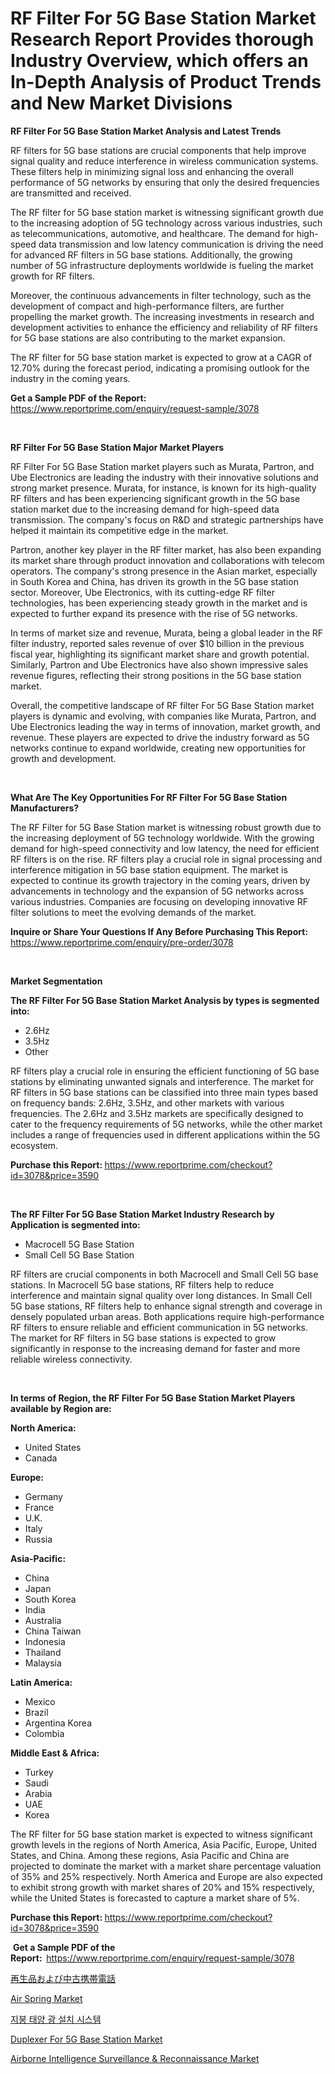<p><h1>RF Filter For 5G Base Station Market Research Report Provides thorough Industry Overview, which offers an In-Depth Analysis of Product Trends and New Market Divisions</h1></p><p><strong>RF Filter For 5G Base Station Market Analysis and Latest Trends</strong></p>
<p><p>RF filters for 5G base stations are crucial components that help improve signal quality and reduce interference in wireless communication systems. These filters help in minimizing signal loss and enhancing the overall performance of 5G networks by ensuring that only the desired frequencies are transmitted and received.</p><p>The RF filter for 5G base station market is witnessing significant growth due to the increasing adoption of 5G technology across various industries, such as telecommunications, automotive, and healthcare. The demand for high-speed data transmission and low latency communication is driving the need for advanced RF filters in 5G base stations. Additionally, the growing number of 5G infrastructure deployments worldwide is fueling the market growth for RF filters.</p><p>Moreover, the continuous advancements in filter technology, such as the development of compact and high-performance filters, are further propelling the market growth. The increasing investments in research and development activities to enhance the efficiency and reliability of RF filters for 5G base stations are also contributing to the market expansion.</p><p>The RF filter for 5G base station market is expected to grow at a CAGR of 12.70% during the forecast period, indicating a promising outlook for the industry in the coming years.</p></p>
<p><strong>Get a Sample PDF of the Report:&nbsp;</strong> <a href="https://www.reportprime.com/enquiry/request-sample/3078">https://www.reportprime.com/enquiry/request-sample/3078</a></p>
<p>&nbsp;</p>
<p><strong>RF Filter For 5G Base Station Major Market Players</strong></p>
<p><p>RF Filter For 5G Base Station market players such as Murata, Partron, and Ube Electronics are leading the industry with their innovative solutions and strong market presence. Murata, for instance, is known for its high-quality RF filters and has been experiencing significant growth in the 5G base station market due to the increasing demand for high-speed data transmission. The company's focus on R&D and strategic partnerships have helped it maintain its competitive edge in the market.</p><p>Partron, another key player in the RF filter market, has also been expanding its market share through product innovation and collaborations with telecom operators. The company's strong presence in the Asian market, especially in South Korea and China, has driven its growth in the 5G base station sector. Moreover, Ube Electronics, with its cutting-edge RF filter technologies, has been experiencing steady growth in the market and is expected to further expand its presence with the rise of 5G networks.</p><p>In terms of market size and revenue, Murata, being a global leader in the RF filter industry, reported sales revenue of over $10 billion in the previous fiscal year, highlighting its significant market share and growth potential. Similarly, Partron and Ube Electronics have also shown impressive sales revenue figures, reflecting their strong positions in the 5G base station market.</p><p>Overall, the competitive landscape of RF filter For 5G Base Station market players is dynamic and evolving, with companies like Murata, Partron, and Ube Electronics leading the way in terms of innovation, market growth, and revenue. These players are expected to drive the industry forward as 5G networks continue to expand worldwide, creating new opportunities for growth and development.</p></p>
<p>&nbsp;</p>
<p><strong>What Are The Key Opportunities For RF Filter For 5G Base Station Manufacturers?</strong></p>
<p><p>The RF Filter for 5G Base Station market is witnessing robust growth due to the increasing deployment of 5G technology worldwide. With the growing demand for high-speed connectivity and low latency, the need for efficient RF filters is on the rise. RF filters play a crucial role in signal processing and interference mitigation in 5G base station equipment. The market is expected to continue its growth trajectory in the coming years, driven by advancements in technology and the expansion of 5G networks across various industries. Companies are focusing on developing innovative RF filter solutions to meet the evolving demands of the market.</p></p>
<p><strong>Inquire or Share Your Questions If Any Before Purchasing This Report:</strong> <a href="https://www.reportprime.com/enquiry/pre-order/3078">https://www.reportprime.com/enquiry/pre-order/3078</a></p>
<p>&nbsp;</p>
<p><strong>Market Segmentation</strong></p>
<p><strong>The RF Filter For 5G Base Station Market Analysis by types is segmented into:</strong></p>
<p><ul><li>2.6Hz</li><li>3.5Hz</li><li>Other</li></ul></p>
<p><p>RF filters play a crucial role in ensuring the efficient functioning of 5G base stations by eliminating unwanted signals and interference. The market for RF filters in 5G base stations can be classified into three main types based on frequency bands: 2.6Hz, 3.5Hz, and other markets with various frequencies. The 2.6Hz and 3.5Hz markets are specifically designed to cater to the frequency requirements of 5G networks, while the other market includes a range of frequencies used in different applications within the 5G ecosystem.</p></p>
<p><strong>Purchase this Report:&nbsp;</strong><a href="https://www.reportprime.com/checkout?id=3078&price=3590">https://www.reportprime.com/checkout?id=3078&price=3590</a></p>
<p>&nbsp;</p>
<p><strong>The RF Filter For 5G Base Station Market Industry Research by Application is segmented into:</strong></p>
<p><ul><li>Macrocell 5G Base Station</li><li>Small Cell 5G Base Station</li></ul></p>
<p><p>RF filters are crucial components in both Macrocell and Small Cell 5G base stations. In Macrocell 5G base stations, RF filters help to reduce interference and maintain signal quality over long distances. In Small Cell 5G base stations, RF filters help to enhance signal strength and coverage in densely populated urban areas. Both applications require high-performance RF filters to ensure reliable and efficient communication in 5G networks. The market for RF filters in 5G base stations is expected to grow significantly in response to the increasing demand for faster and more reliable wireless connectivity.</p></p>
<p>&nbsp;</p>
<p><strong>In terms of Region, the RF Filter For 5G Base Station Market Players available by Region are:</strong></p>
<p>
    <p> <strong> North America: </strong>
        <ul>
            <li>United States</li>
            <li>Canada</li>
        </ul>
        </p> 
    <p> <strong> Europe: </strong>
        <ul>
            <li>Germany</li>
            <li>France</li>
            <li>U.K.</li>
            <li>Italy</li>
            <li>Russia</li>
        </ul>
        </p> 
    <p> <strong> Asia-Pacific: </strong>
        <ul>
            <li>China</li>
            <li>Japan</li>
            <li>South Korea</li>
            <li>India</li>
            <li>Australia</li>
            <li>China Taiwan</li>
            <li>Indonesia</li>
            <li>Thailand</li>
            <li>Malaysia</li>
        </ul>
        </p> 
    <p> <strong> Latin America: </strong>
        <ul>
            <li>Mexico</li>
            <li>Brazil</li>
            <li>Argentina Korea</li>
            <li>Colombia</li>
        </ul>
        </p> 
    <p> <strong> Middle East & Africa: </strong>
        <ul>
            <li>Turkey</li>
            <li>Saudi</li>
            <li>Arabia</li>
            <li>UAE</li>
            <li>Korea</li>
        </ul>
    </p>
    </p>
<p><p>The RF filter for 5G base station market is expected to witness significant growth levels in the regions of North America, Asia Pacific, Europe, United States, and China. Among these regions, Asia Pacific and China are projected to dominate the market with a market share percentage valuation of 35% and 25% respectively. North America and Europe are also expected to exhibit strong growth with market shares of 20% and 15% respectively, while the United States is forecasted to capture a market share of 5%.</p></p>
<p><strong>Purchase this Report: </strong><a href="https://www.reportprime.com/checkout?id=3078&price=3590">https://www.reportprime.com/checkout?id=3078&price=3590</a></p>
<p>&nbsp;<strong>Get a Sample PDF of the Report:&nbsp;&nbsp;</strong><a href="https://www.reportprime.com/enquiry/request-sample/3078">https://www.reportprime.com/enquiry/request-sample/3078</a></p>
<p><strong></strong></p>
<p><p><a href="https://github.com/ihabdkwlxs948/Market-Research-Report-List-1/blob/main/504735113019.md">再生品および中古携帯電話</a></p><p><a href="https://issuu.com/reportprime-2/docs/air-spring-market-size-2030.pptx">Air Spring Market</a></p><p><a href="https://github.com/hxzi07639916/Market-Research-Report-List-1/blob/main/108060412003.md">지붕 태양 광 설치 시스템</a></p><p><a href="https://github.com/biheemgalvinlouises6hokrh3h/Market-Research-Report-List-1/blob/main/duplexer-for-5g-base-station-market.md">Duplexer For 5G Base Station Market</a></p><p><a href="https://issuu.com/reportprime-2/docs/airborne-intelligence-surveillance-reconnaissance-">Airborne Intelligence Surveillance & Reconnaissance Market</a></p></p>